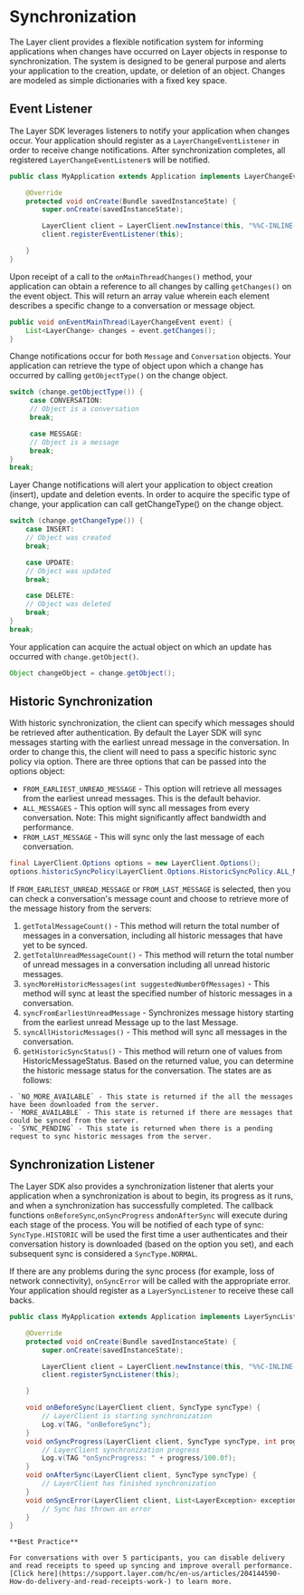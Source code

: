 # Synchronization

The Layer client provides a flexible notification system for informing applications when changes have occurred on Layer objects in response to synchronization. The system is designed to be general purpose and alerts your application to the creation, update, or deletion of an object. Changes are modeled as simple dictionaries with a fixed key space.

## Event Listener
The Layer SDK leverages listeners to notify your application when changes occur. Your application should register as a `LayerChangeEventListener` in order to receive change notifications. After synchronization completes, all registered `LayerChangeEventListener`s will be notified.

```java
public class MyApplication extends Application implements LayerChangeEventListener {

    @Override
    protected void onCreate(Bundle savedInstanceState) {
        super.onCreate(savedInstanceState);

        LayerClient client = LayerClient.newInstance(this, "%%C-INLINE-APPID%%");
        client.registerEventListener(this);

    }
}
```

Upon receipt of a call to the `onMainThreadChanges()` method, your application can obtain a reference to all changes by calling `getChanges()` on the event object. This will return an array value wherein each element describes a specific change to a conversation or message object.

```java
public void onEventMainThread(LayerChangeEvent event) {
	List<LayerChange> changes = event.getChanges();
}
```

Change notifications occur for both `Message` and `Conversation` objects. Your application can retrieve the type of object upon which a change has occurred by calling `getObjectType()` on the change object.

```java
switch (change.getObjectType()) {
     case CONVERSATION:
     // Object is a conversation
     break;

     case MESSAGE:
     // Object is a message
     break;
}
break;
```

Layer Change notifications will alert your application to object creation (insert), update and deletion events. In order to acquire the specific type of change, your application can call getChangeType() on the change object.

``` java
switch (change.getChangeType()) {
	case INSERT:
	// Object was created
	break;

	case UPDATE:
	// Object was updated
	break;

	case DELETE:
	// Object was deleted
	break;
}
break;
```

Your application can acquire the actual object on which an update has occurred with `change.getObject()`.

```java
Object changeObject = change.getObject();
```

## Historic Synchronization
With historic synchronization, the client can specify which messages should be retrieved after authentication. By default the Layer SDK will sync messages starting with the earliest unread message in the conversation. In order to change this, the client will need to pass a specific historic sync policy via option. There are three options that can be passed into the options object:

  - `FROM_EARLIEST_UNREAD_MESSAGE` - This option will retrieve all messages from the earliest unread messages.     This is the default behavior.
  - `ALL_MESSAGES` - This option will sync all messages from every conversation.
      Note: This might significantly affect bandwidth and performance.
  - `FROM_LAST_MESSAGE` - This will sync only the last message of each conversation.

```java
final LayerClient.Options options = new LayerClient.Options();
options.historicSyncPolicy(LayerClient.Options.HistoricSyncPolicy.ALL_MESSAGES);
```

If `FROM_EARLIEST_UNREAD_MESSAGE` or `FROM_LAST_MESSAGE` is selected, then you can check a conversation's message count and choose to retrieve more of the message history from the servers:

  1. `getTotalMessageCount()` - This method will return the total number of messages in a conversation, including all historic messages that have yet to be synced.
  2. `getTotalUnreadMessageCount()` - This method will return the total number of unread messages in a conversation including all unread historic messages.
  3. `syncMoreHistoricMessages(int suggestedNumberOfMessages)` - This method will sync at least the specified number of historic messages in a conversation.
  4. `syncFromEarliestUnreadMessage` - Synchronizes message history starting from the earliest unread Message up to the last Message.
  5. `syncAllHistoricMessages()` - This method will sync all messages in the conversation.
  6. `getHistoricSyncStatus()` - This method will return one of values from HistoricMessageStatus. Based on the returned value, you can determine the historic message status for the conversation. The states are as follows:

  	- `NO_MORE_AVAILABLE` - This state is returned if the all the messages have been downloaded from the server.
  	- `MORE_AVAILABLE` - This state is returned if there are messages that could be synced from the server.
  	- `SYNC_PENDING` - This state is returned when there is a pending request to sync historic messages from the server.

## Synchronization Listener
The Layer SDK also provides a synchronization listener that alerts your application when a synchronization is about to begin, its progress as it runs, and when a synchronization has successfully completed. The callback functions `onBeforeSync`,`onSyncProgress` and`onAfterSync` will execute during each stage of the process. You will be notified of each type of sync: `SyncType.HISTORIC` will be used the first time a user authenticates and their conversation history is downloaded (based on the option you set), and each subsequent sync is considered a `SyncType.NORMAL`.

If there are any problems during the sync process (for example, loss of network connectivity), `onSyncError` will be called with the appropriate error. Your application should register as a `LayerSyncListener` to receive these call backs.

```java
public class MyApplication extends Application implements LayerSyncListener {

    @Override
    protected void onCreate(Bundle savedInstanceState) {
        super.onCreate(savedInstanceState);

        LayerClient client = LayerClient.newInstance(this, "%%C-INLINE-APPID%%");
        client.registerSyncListener(this);

    }

    void onBeforeSync(LayerClient client, SyncType syncType) {
    	// LayerClient is starting synchronization
        Log.v(TAG, "onBeforeSync");
    }
    void onSyncProgress(LayerClient client, SyncType syncType, int progress) {
    	// LayerClient synchronization progress
        Log.v(TAG "onSyncProgress: " + progress/100.0f);
    }
    void onAfterSync(LayerClient client, SyncType syncType) {
    	// LayerClient has finished synchronization
    }
    void onSyncError(LayerClient client, List<LayerException> exceptions) {
    	// Sync has thrown an error
    }
}
```

```emphasis
**Best Practice**

For conversations with over 5 participants, you can disable delivery and read receipts to speed up syncing and improve overall performance. [Click here](https://support.layer.com/hc/en-us/articles/204144590-How-do-delivery-and-read-receipts-work-) to learn more.
```
